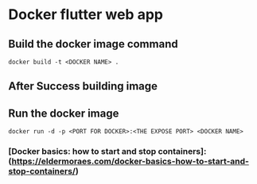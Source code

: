 # Docker flutter web app


## Build the docker image command
```
docker build -t <DOCKER NAME> .
```

## After Success building image
## Run the docker image
```
docker run -d -p <PORT FOR DOCKER>:<THE EXPOSE PORT> <DOCKER NAME>
```

### [Docker basics: how to start and stop containers]:(https://eldermoraes.com/docker-basics-how-to-start-and-stop-containers/)
